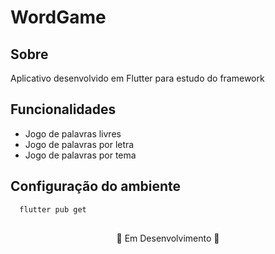 # WordGame
## Sobre
<p>Aplicativo desenvolvido em Flutter para estudo do framework</p>

## Funcionalidades
- Jogo de palavras livres
- Jogo de palavras por letra
- Jogo de palavras por tema

## Configuração do ambiente
```bash
  flutter pub get
```

##
<p align="center">🚧 Em Desenvolvimento 🚧</p>
